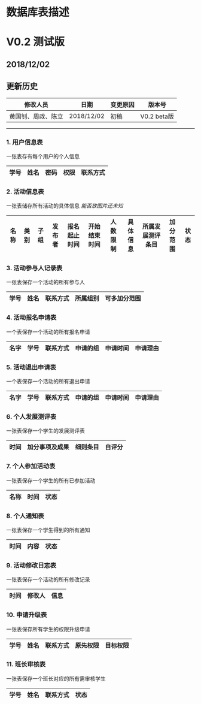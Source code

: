 # 数据库表描述

# V0.2 测试版

## 2018/12/02

## 更新历史

| 修改人员          | 日期         | 变更原因                                     | 版本号     |
| ------------- | ---------- | ---------------------------------------- | ------- |
| 黄国钊、周政、陈立 | 2018/12/02 | 初稿                            | V0.2 beta版 |
------

### 1. 用户信息表 
一张表存有每个用户的个人信息 

| 学号 | 姓名 | 密码 | 权限 | 联系方式 |  
| ---- | ---- | ---- | ---- | ---- |

### 2. 活动信息表
一张表储存所有活动的具体信息  *能否放图片还未知* 

|名称|类别|子组|发布者|报名起止时间|开始结束时间|人数限制|具体信息|所属发展测评条目|加分范围|状态|  
| ---- | ---- | ---- | ---- | ---- | ---- | ---- | ---- | ---- | ---- | ---- | 

### 3. 活动参与人记录表
一张表保存一个活动的所有参与人

|学号|姓名|联系方式|所属组别|可多加分范围|
| ---- | ---- | ---- | ---- | ---- |  

### 4. 活动报名申请表
一个表保存一个活动的所有报名申请

|名字|学号|联系方式|申请的组|申请时间|申请理由|  
| ---- | ---- | ---- | ---- | ---- | ---- | 

### 5. 活动退出申请表
一个表保存一个活动的所有退出申请

|名字|学号|联系方式|申请的组|申请时间|申请理由|  
| ---- | ---- | ---- | ---- | ---- | ---- |

### 6. 个人发展测评表
一张表保存一个学生的发展测评表

|时间|加分事项及成果|细则条目|自评分|  
| ---- | ---- | ---- | ---- |

### 7. 个人参加活动表
一张表保存一个学生的所有已参加活动

|名称|时间|状态|  
| ---- | ---- | ---- |

### 8. 个人通知表
一张表保存一个学生得到的所有通知

|时间|内容|状态|
| ---- | ---- | ---- |

### 9. 活动修改日志表
一张表保存一个活动的所有修改记录

|时间|修改人|信息|  
| ---- | ---- | ---- |

### 10. 申请升级表
一张表保存所有学生的权限升级申请

|学号|姓名|联系方式|原先权限|目标权限|
| ---- | ---- | ---- | ---- | ---- |

### 11. 班长审核表
一张表保存一个班长对应的所有需审核学生

|学号|姓名|联系方式|状态|
| ---- | ---- | ---- | ---- |